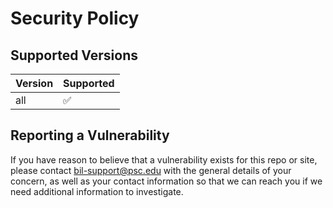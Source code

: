 # Security Policy

## Supported Versions

| Version | Supported          |
| ------- | ------------------ |
| all     | :white_check_mark: |

## Reporting a Vulnerability

If you have reason to believe that a vulnerability exists for this repo or site, please contact bil-support@psc.edu with the general details of your concern, as well as your contact information so that we can reach you if we need additional information to investigate.

